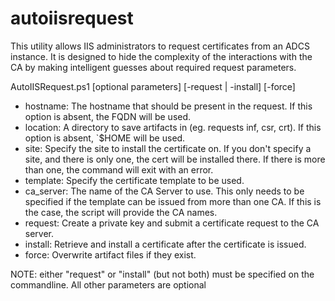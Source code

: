 # autoiisrequest

This utility allows IIS administrators to request certificates from an ADCS instance. It is designed to hide the complexity of the interactions with the  
CA by making intelligent guesses about required request parameters.

AutoIISRequest.ps1 [optional parameters] [-request | -install] [-force]

* hostname: The hostname that should be present in the request. If this option is absent, the FQDN will be used.
* location: A directory to save artifacts in (eg. requests inf, csr, crt). If this option is absent, `$HOME will be used.
* site: Specify the site to install the certificate on. If you don't specify a site, and there is only one, the cert will be installed there. If there is more than one, the command will exit with an error.
* template: Specify the certificate template to be used.
* ca_server: The name of the CA Server to use. This only needs to be specified if the template can be issued from more than one CA. If this is the case, the script will provide the CA names.
* request: Create a private key and submit a certificate request to the CA server.
* install: Retrieve and install a certificate after the certificate is issued.
* force: Overwrite artifact files if they exist.

NOTE: either "request" or "install" (but not both) must be specified on the commandline. All other parameters are optional
